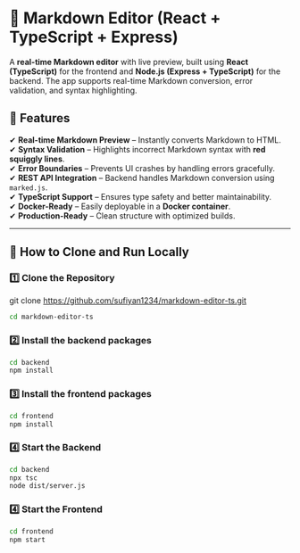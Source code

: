 # 📝 Markdown Editor (React + TypeScript + Express)

A **real-time Markdown editor** with live preview, built using **React (TypeScript)** for the frontend and **Node.js (Express + TypeScript)** for the backend. The app supports real-time Markdown conversion, error validation, and syntax highlighting.

## 🚀 Features

✔ **Real-time Markdown Preview** – Instantly converts Markdown to HTML.  
✔ **Syntax Validation** – Highlights incorrect Markdown syntax with **red squiggly lines**.  
✔ **Error Boundaries** – Prevents UI crashes by handling errors gracefully.  
✔ **REST API Integration** – Backend handles Markdown conversion using `marked.js`.  
✔ **TypeScript Support** – Ensures type safety and better maintainability.  
✔ **Docker-Ready** – Easily deployable in a **Docker container**.  
✔ **Production-Ready** – Clean structure with optimized builds.

---

## 🚀 How to Clone and Run Locally

### **1️⃣ Clone the Repository**

git clone https://github.com/sufiyan1234/markdown-editor-ts.git

```sh
cd markdown-editor-ts
```

### **2️⃣ Install the backend packages**

```sh
cd backend
npm install
```

### **3️⃣ Install the frontend packages**

```sh
cd frontend
npm install
```

### **4️⃣ Start the Backend**

```sh
cd backend
npx tsc
node dist/server.js
```

### **4️⃣ Start the Frontend**

```sh
cd frontend
npm start
```
